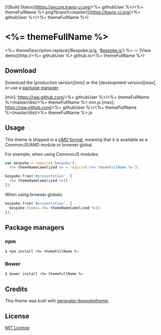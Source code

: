 [![Build Status](https://secure.travis-ci.org/<%= githubUser %>/<%= themeFullName %>.png?branch=master)](https://travis-ci.org/<%= githubUser %>/<%= themeFullName %>)

# <%= themeFullName %>

<%= themeDescription.replace(/Bespoke\.js/g, '[Bespoke.js](http://markdalgleish.com/projects/bespoke.js)') %> &mdash; [View demo](http://<%= githubUser %>.github.io/<%= themeFullName %>)

## Download

Download the [production version][min] or the [development version][max], or use a [package manager](#package-managers).

[min]: https://raw.github.com/<%= githubUser %>/<%= themeFullName %>/master/dist/<%= themeFullName %>.min.js
[max]: https://raw.github.com/<%= githubUser %>/<%= themeFullName %>/master/dist/<%= themeFullName %>.js

## Usage

This theme is shipped in a [UMD format](https://github.com/umdjs/umd), meaning that it is available as a CommonJS/AMD module or browser global.

For example, when using CommonJS modules:

```js
var bespoke = require('bespoke'),
  <%= themeNameCamelized %> = require('<%= themeFullName %>');

bespoke.from('#presentation', [
  <%= themeNameCamelized %>()
]);
```

When using browser globals:

```js
bespoke.from('#presentation', [
  bespoke.themes.<%= themeNameCamelized %>()
]);
```

## Package managers

### npm

```bash
$ npm install <%= themeFullName %>
```

### Bower

```bash
$ bower install <%= themeFullName %>
```

## Credits

This theme was built with [generator-bespoketheme](https://github.com/markdalgleish/generator-bespoketheme).

## License

[MIT License](http://en.wikipedia.org/wiki/MIT_License)
